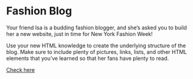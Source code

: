 # Fashion Blog

Your friend Isa is a budding fashion blogger, and she’s asked you to build her a new website, just in time for New York Fashion Week!

Use your new HTML knowledge to create the underlying structure of the blog. Make sure to include plenty of pictures, links, lists, and other HTML elements that you’ve learned so that her fans have plenty to read.

[Check here](https://yarovit-developer.github.io/codecademy-projects/html-css/1-fashion-blog/index.html)
